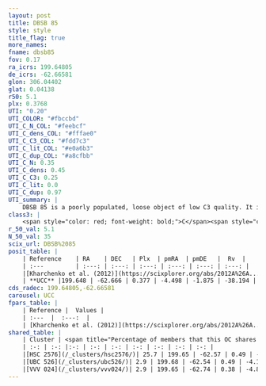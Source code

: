 ```yaml
---
layout: post
title: DBSB 85
style: style
title_flag: true
more_names: 
fname: dbsb85
fov: 0.17
ra_icrs: 199.64805
de_icrs: -62.66581
glon: 306.04402
glat: 0.04138
r50: 5.1
plx: 0.3768
UTI: "0.20"
UTI_COLOR: "#fbccbd"
UTI_C_N_COL: "#feebcf"
UTI_C_dens_COL: "#fffae0"
UTI_C_C3_COL: "#fdd7c3"
UTI_C_lit_COL: "#e0a6b3"
UTI_C_dup_COL: "#a8cfbb"
UTI_C_N: 0.35
UTI_C_dens: 0.45
UTI_C_C3: 0.25
UTI_C_lit: 0.0
UTI_C_dup: 0.97
UTI_summary: |
    DBSB 85 is a poorly populated, loose object of low C3 quality. It is rarely studied in the literature, with no articles listed in the last 13 years.This is a unique object, which shares a very small percentage of members with at least one previously reported entry.
class3: |
    <span style="color: red; font-weight: bold;">C</span><span style="color: red; font-weight: bold;">C</span>
r_50_val: 5.1
N_50_val: 35
scix_url: DBSB%2085
posit_table: |
    | Reference    | RA    | DEC   | Plx  | pmRA  | pmDE   |  Rv  |
    | :---         | :---: | :---: | :---: | :---: | :---: | :---: |
    |[Kharchenko et al. (2012)](https://scixplorer.org/abs/2012A%26A...543A.156K) | 199.613 | -62.665 | -- | -15.7 | 2.0 | -- |
    | **UCC** |199.648 | -62.666 | 0.377 | -4.498 | -1.875 | -38.194 | 
cds_radec: 199.64805,-62.66581
carousel: UCC
fpars_table: |
    | Reference |  Values |
    | :---  |  :---:  |
    | [Kharchenko et al. (2012)](https://scixplorer.org/abs/2012A%26A...543A.156K) | `e_bv=1.457, distance=2024, log_age=7.45` |
shared_table: |
    | Cluster | <span title="Percentage of members that this OC shares with the ones listed">%</span>   | RA   | DEC   | Plx   | pmRA  | pmDE  | Rv | UTI |
    | :-: | :-: |:-: | :-: | :-: | :-: | :-: | :-: | :-: |
    |[HSC 2576](/_clusters/hsc2576/)| 25.7 | 199.65 | -62.57 | 0.49 | -4.3 | -1.74 | -29.39 |0.35 |
    |[UBC 526](/_clusters/ubc526/)| 2.9 | 199.68 | -62.54 | 0.49 | -4.16 | -1.81 | -37.02 |0.55 |
    |[VVV 024](/_clusters/vvv024/)| 2.9 | 199.65 | -62.74 | 0.38 | -4.89 | -1.58 | -- |0.05 |
---
```

